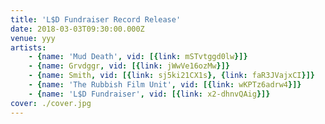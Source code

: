 ```yaml
---
title: 'L$D Fundraiser Record Release'
date: 2018-03-03T09:30:00.000Z
venue: yyy
artists:
    - {name: 'Mud Death', vid: [{link: mSTvtggd0lw}]}
    - {name: Grvdggr, vid: [{link: jWwVe16ozMw}]}
    - {name: Smith, vid: [{link: sj5ki21CX1s}, {link: faR3JVajxCI}]}
    - {name: 'The Rubbish Film Unit', vid: [{link: wKPTz6adrw4}]}
    - {name: 'L$D Fundraiser', vid: [{link: x2-dhnvQAig}]}
cover: ./cover.jpg
---
```

